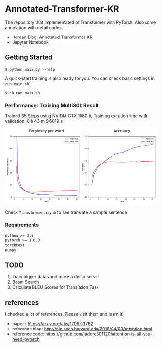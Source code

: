 # Annotated-Transformer-KR

The repository that implementated of Transformer with PyTorch. Also some annotation with detail codes.

* Korean Blog: [Annotated Transformer KR](https://www.notion.so/simonjisu/Attention-Is-All-You-Need-5944fbf370ab46b091eeb64453ac3af5)
* Jupyter Notebook: 

## Getting Started

```
$ python main.py --help
```

A quick-start training is also ready for you. You can check basic settings in `run-main.sh`

```
$ sh run-main.sh
```

### Performance: Training Multi30k Result

Trained 35 Steps using NVIDIA GTX 1080 ti, Training excution time with validation: 0 h 43 m 9.6019 s

![](figs/perplexity-acc.png)

Check `Transformer.ipynb` to see translate a sample sentence

### Requirements

```
python >= 3.6
pytorch >= 1.0.0
torchtext
numpy
```

## TODO

1. Train bigger datas and make a demo server
2. Beam Search
3. Calculate BLEU Scores for Translation Task

## references

I checked a lot of references. Please visit them and learn it!

* paper : https://arxiv.org/abs/1706.03762
* reference blog: http://nlp.seas.harvard.edu/2018/04/03/attention.html
* reference code: https://github.com/jadore801120/attention-is-all-you-need-pytorch